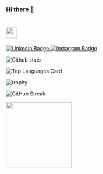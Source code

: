 ### Hi there 👋

<h1>
  <img src="https://media.tenor.com/K_qUEqHBncsAAAAC/pope-religious.gif" width="30px" height="30px"/>
</h1>

<div id="badges">
  <a href="https://www.linkedin.com/in/bernardo-benini-fantin-329b681a0/" target="_blank" rel="noreferrer">
    <img src="https://img.shields.io/badge/LinkedIn-blue?style=for-the-badge&logo=linkedin&logoColor=white" alt="LinkedIn Badge"/>
  </a>
  <a href="https://www.linkedin.com/in/bernardo-benini-fantin-329b681a0/" target="_blank" rel="noreferrer">
    <img src="https://img.shields.io/badge/Instagram-pink?style=for-the-badge&logo=instagram&logoColor=white" alt="Instagram Badge"/>
  </a>
</div>

![Github stats](https://github-readme-stats.vercel.app/api?username=BernardoBF4&theme=prussian&show_icons=true&count_private=true&include_all_commits=true)

![Top Languages Card](https://github-readme-stats.vercel.app/api/top-langs/?username=BernardoBF4&layout=compact&count_private=true)

![trophy](https://github-profile-trophy.vercel.app/?username=BernardoBF4&theme=dracula)

![GitHub Streak](https://github-readme-streak-stats.herokuapp.com/?user=BernardoBF4&theme=dracula)

<div>
<a href="https://github.com/BernardoBF4">
<img loading="lazy" height="180em" src="https://github-readme-stats.vercel.app/api/top-langs/?username=BernardoBF4&layout=compact&langs_count=7&theme=dracula"/>
<!-- <img loading="lazy" height="180em" src="https://github-readme-stats.vercel.app/api?BernardoBF4&show_icons=true&theme=dracula&include_all_commits=true&count_private=true"/> -->
</div>

